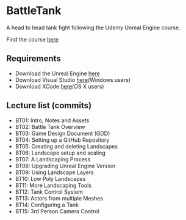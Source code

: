 # BattleTank
A head to head tank fight following the Udemy Unreal Engine course. 

Find the course [here](https://www.udemy.com/unrealcourse)

## Requirements
* Download the Unreal Engine [here](https://www.unrealengine.com/en-US/what-is-unreal-engine-4)
* Download Visual Studio [here](https://www.visualstudio.com/free-developer-offers)(Windows users)
* Download XCode [here](https://developer.apple.com/xcode/)(OS X users)

## Lecture list (commits)
* BT01: Intro, Notes and Assets
* BT02: Battle Tank Overview
* BT03: Game Design Document (GDD)
* BT04: Setting up a GitHub Repository
* BT05: Creating and deleting Landscapes
* BT06: Landscape setup and scaling
* BT07: A Landscaping Process
* BT08: Upgrading Unreal Engine Version
* BT09: Using Landscape Layers
* BT10: Low Poly Landscapes
* BT11: More Landscaping Tools
* BT12: Tank Control System
* BT13: Actors from multiple Meshes
* BT14: Configuring a Tank
* BT15: 3rd Person Camera Control
